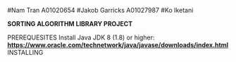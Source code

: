 #Nam Tran A01020654
#Jakob Garricks A01027987
#Ko Iketani

<b>SORTING ALGORITHM LIBRARY PROJECT</b>

PREREQUESITES
Install Java JDK 8 (1.8) or higher: <b>https://www.oracle.com/technetwork/java/javase/downloads/index.html</b>
INSTALLING



